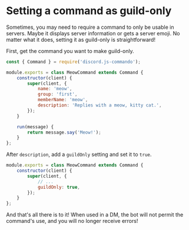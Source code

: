 # Setting a command as guild-only

Sometimes, you may need to require a command to only be usable in servers. Maybe it displays server information or gets a server emoji. No matter what it does, setting it as guild-only is straightforward!

First, get the command you want to make guild-only.

```js
const { Command } = require('discord.js-commando');

module.exports = class MeowCommand extends Command {
	constructor(client) {
		super(client, {
			name: 'meow',
			group: 'first',
			memberName: 'meow',
			description: 'Replies with a meow, kitty cat.',
		});
	}

	run(message) {
		return message.say('Meow!');
	}
};
```

After `description`, add a `guildOnly` setting and set it to `true`.

```js {5}
module.exports = class MeowCommand extends Command {
	constructor(client) {
		super(client, {
			// ...
			guildOnly: true,
		});
	}
};
```

And that's all there is to it! When used in a DM, the bot will not permit the command's use, and you will no longer receive errors!

